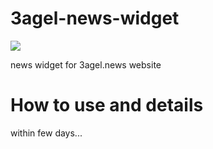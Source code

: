# 3agel-news-widget
[![](https://data.jsdelivr.com/v1/package/gh/3agel-news/3agel-news-widget/badge)](https://www.jsdelivr.com/package/gh/3agel-news/3agel-news-widget)

news widget for 3agel.news website

# How to use and details
within few days...
